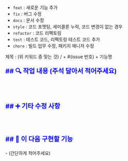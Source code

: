 - `feat` : 새로운 기능 추가
- `fix` : 버그 수정
- `docs` : 문서 수정
- `style` : 코드 포맷팅, 세미콜론 누락, 코드 변경이 없는 경우
- `refactor` : 코드 리펙토링
- `test` : 테스트 코드, 리펙토링 테스트 코드 추가
- `chore` : 빌드 업무 수정, 패키지 매니저 수정


제목 : (위 키워드 중 맞는 것) / + #(issue 번호) + 기능명  



<p style="color: blue; font-size: 20px; font-weight: bold;">
  ## 🔍 작업 내용 (주석 달아서 적어주세요)
</p>

<br/>
</br>

<p style="color: blue; font-size: 20px; font-weight: bold;">
  ## ➕ 기타 수정 사항
</p>

<br/>
</br>

<p style="color: blue; font-size: 20px; font-weight: bold;">
  ## 🔧 이 다음 구현할 기능
</p>
- (간단하게 적어주세요)
<br/>
</br>
